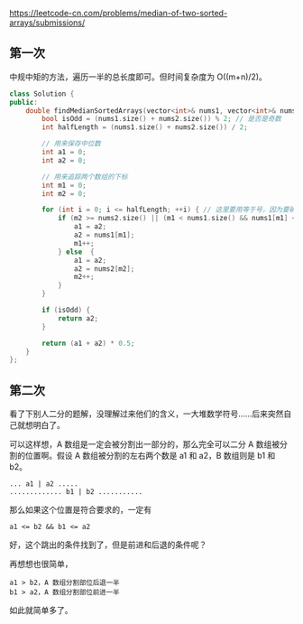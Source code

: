 <https://leetcode-cn.com/problems/median-of-two-sorted-arrays/submissions/>


## 第一次

中规中矩的方法，遍历一半的总长度即可。但时间复杂度为 O((m+n)/2)。

```c++
class Solution {
public:
    double findMedianSortedArrays(vector<int>& nums1, vector<int>& nums2) {
        bool isOdd = (nums1.size() + nums2.size()) % 2; // 是否是奇数
        int halfLength = (nums1.size() + nums2.size()) / 2;

        // 用来保存中位数
        int a1 = 0;
        int a2 = 0;

        // 用来追踪两个数组的下标
        int m1 = 0;
        int m2 = 0;

        for (int i = 0; i <= halfLength; ++i) { // 这里要用等于号，因为要确保 a2 也拿到值
            if (m2 >= nums2.size() || (m1 < nums1.size() && nums1[m1] <= nums2[m2])) {
                a1 = a2;
                a2 = nums1[m1];
                m1++;
            } else  {
                a1 = a2;
                a2 = nums2[m2];
                m2++;
            }
        }

        if (isOdd) {
            return a2;
        }

        return (a1 + a2) * 0.5;
    }
};
```

## 第二次

看了下别人二分的题解，没理解过来他们的含义，一大堆数学符号......后来突然自己就想明白了。

可以这样想，A 数组是一定会被分割出一部分的，那么完全可以二分 A 数组被分割的位置啊。假设 A 数组被分割的左右两个数是 a1 和 a2，B 数组则是 b1 和 b2。

```
... a1 | a2 .....
............. b1 | b2 ...........
```

那么如果这个位置是符合要求的，一定有

```
a1 <= b2 && b1 <= a2
```

好，这个跳出的条件找到了，但是前进和后退的条件呢？

再想想也很简单，

```
a1 > b2，A 数组分割部位后退一半
b1 > a2，A 数组分割部位前进一半
```

如此就简单多了。

```c++

```

